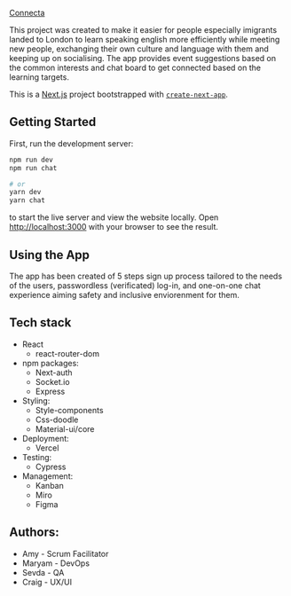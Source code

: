 [Connecta](https://final-project-chat-app.vercel.app/)


This project was created to make it easier for people especially imigrants landed to London to learn speaking english more efficiently while meeting new people, exchanging their own culture and language with them and keeping up on socialising. The app provides event suggestions based on the common interests and chat board to get connected based on the learning targets.    


This is a [Next.js](https://nextjs.org/) project bootstrapped with [`create-next-app`](https://github.com/vercel/next.js/tree/canary/packages/create-next-app).

## Getting Started

First, run the development server:

```bash
npm run dev
npm run chat

# or
yarn dev
yarn chat
```

to start the live server and view the website locally.
Open [http://localhost:3000](http://localhost:3000) with your browser to see the result.

## Using the App
The app has been created of 5 steps sign up process tailored to the needs of the users, passwordless (verificated) log-in, and one-on-one chat experience aiming safety and inclusive enviorenment for them. 

## Tech stack
- React 
  - react-router-dom
- npm packages:
  - Next-auth
  - Socket.io
  - Express
- Styling: 
  - Style-components
  - Css-doodle
  - Material-ui/core
- Deployment: 
  - Vercel
- Testing: 
  - Cypress
- Management:
  - Kanban
  - Miro
  - Figma

## Authors:
- Amy - Scrum Facilitator  
- Maryam - DevOps  
- Sevda - QA  
- Craig - UX/UI  

